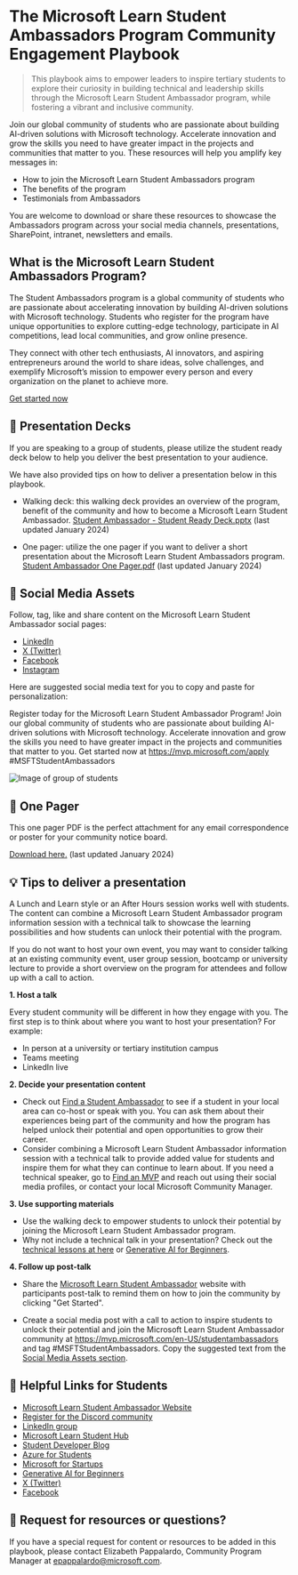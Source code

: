 # The Microsoft Learn Student Ambassadors Program Community Engagement Playbook 

> This playbook aims to empower leaders to inspire tertiary students to explore their curiosity in building technical and leadership skills through the Microsoft Learn Student Ambassador program, while fostering a vibrant and inclusive community.
>
Join our global community of students who are passionate about building AI-driven solutions with Microsoft technology. Accelerate innovation and grow the skills you need to have greater impact in the projects and communities that matter to you. These resources will help you amplify key messages in: 

- How to join the Microsoft Learn Student Ambassadors program 
- The benefits of the program 
- Testimonials from Ambassadors  

You are welcome to download or share these resources to showcase the Ambassadors program across your social media channels, presentations, SharePoint, intranet, newsletters and emails.  
 
## What is the Microsoft Learn Student Ambassadors Program?

The Student Ambassadors program is a global community of students who are passionate about accelerating innovation by building AI-driven solutions with Microsoft technology. Students who register for the program have unique opportunities to explore cutting-edge technology, participate in AI competitions, lead local communities, and grow online presence. 

They connect with other tech enthusiasts, AI innovators, and aspiring entrepreneurs around the world to share ideas, solve challenges, and exemplify Microsoft’s mission to empower every person and every organization on the planet to achieve more. 

[Get started now](https://mvp.microsoft.com/apply)

## 🎒 Presentation Decks 
If you are speaking to a group of students, please utilize the student ready deck below to help you deliver the best presentation to your audience.  

We have also provided tips on how to deliver a presentation below in this playbook.  

- Walking deck: this walking deck provides an overview of the program, benefit of the community and how to become a Microsoft Learn Student Ambassador. [Student Ambassador - Student Ready Deck.pptx](https://github.com/microsoft/MicrosoftLearnStudentAmbassadors/blob/d908b41f5f788abd1abdf2ff70800982cf4d13bf/Student%20Ambassador%20-%20Student%20Ready%20Deck.pptx) (last updated January 2024) 

- One pager: utilize the one pager if you want to deliver a short presentation about the Microsoft Learn Student Ambassadors program. [Student Ambassador One Pager.pdf](https://github.com/microsoft/MicrosoftLearnStudentAmbassadors/blob/7f390acf286385824c97b8e6016a0daed9f736c9/Student%20Ambassador%20One%20Pager.pdf) (last updated January 2024) 

## 📢 Social Media Assets 
Follow, tag, like and share content on the Microsoft Learn Student Ambassador social pages:

- [LinkedIn](https://www.linkedin.com/groups/13893743/)
- [X (Twitter)](https://twitter.com/MSFTImagine)
- [Facebook](https://www.facebook.com/MSFTImagine)
- [Instagram](https://www.instagram.com/microsoftimaginecup/)

Here are suggested social media text for you to copy and paste for personalization:

Register today for the Microsoft Learn Student Ambassador Program! Join our global community of students who are passionate about building AI-driven solutions with Microsoft technology. Accelerate innovation and grow the skills you need to have greater impact in the projects and communities that matter to you. Get started now at https://mvp.microsoft.com/apply #MSFTStudentAmbassadors

![Image of group of students](https://mvp.microsoft.com/Assets/Photos/StudentHome.webp)

## 🚀 One Pager
This one pager PDF is the perfect attachment for any email correspondence or poster for your community notice board.  

[Download here.](https://github.com/microsoft/MicrosoftLearnStudentAmbassadors/blob/7f390acf286385824c97b8e6016a0daed9f736c9/Student%20Ambassador%20One%20Pager.pdf) (last updated January 2024)

## 💡 Tips to deliver a presentation 
A Lunch and Learn style or an After Hours session works well with students. The content can combine a Microsoft Learn Student Ambassador program information session with a technical talk to showcase the learning possibilities and how students can unlock their potential with the program.   

If you do not want to host your own event, you may want to consider talking at an existing community event, user group session, bootcamp or university lecture to provide a short overview on the program for attendees and follow up with a call to action.  

**1. Host a talk**

Every student community will be different in how they engage with you. The first step is to think about where you want to host your presentation? For example: 

- In person at a university or tertiary institution campus  
- Teams meeting 
- LinkedIn live 

**2. Decide your presentation content**
 
- Check out [Find a Student Ambassador](https://mvp.microsoft.com/en-US/search?target=profile&program=MLSA) to see if a student in your local area can co-host or speak with you. You can ask them about their experiences being part of the community and how the program has helped unlock their potential and open opportunities to grow their career.
- Consider combining a Microsoft Learn Student Ambassador information session with a technical talk to provide added value for students and inspire them for what they can continue to learn about. If you need a technical speaker, go to [Find an MVP](https://mvp.microsoft.com/en-US/search?target=Profile&program=MVP) and reach out using their social media profiles, or contact your local Microsoft Community Manager.  
 
**3. Use supporting materials**
 
- Use the walking deck to empower students to unlock their potential by joining the Microsoft Learn Student Ambassador program.
- Why not include a technical talk in your presentation? Check out the [technical lessons at here](https://github.com/microsoft/cloud-advocate-workshops) or [Generative AI for Beginners](https://microsoft.github.io/generative-ai-for-beginners/#/).
 

**4. Follow up post-talk**
 

- Share the [Microsoft Learn Student Ambassador](https://mvp.microsoft.com/en-US/studentambassadors) website with participants post-talk to remind them on how to join the community by clicking "Get Started".  

- Create a social media post with a call to action to inspire students to unlock their potential and join the Microsoft Learn Student Ambassador community at https://mvp.microsoft.com/en-US/studentambassadors and tag #MSFTStudentAmbassadors. Copy the suggested text from the [Social Media Assets section](https://github.com/microsoft/MicrosoftLearnStudentAmbassadors?tab=readme-ov-file#-social-media-assets).

## 🔗 Helpful Links for Students
- [Microsoft Learn Student Ambassador Website](https://mvp.microsoft.com/en-US/studentambassadors)
- [Register for the Discord community](https://mvp.microsoft.com/en-US/studentambassadors)
- [LinkedIn group](https://www.linkedin.com/groups/13893743/)
- [Microsoft Learn Student Hub](https://learn.microsoft.com/en-gb/training/student-hub/?WT.mc_id=StudentContent__-web-cxa)
- [Student Developer Blog](https://techcommunity.microsoft.com/t5/student-developer-blog/bg-p/StudentDeveloperBlog)
- [Azure for Students](https://azure.microsoft.com/en-gb/free/students/)
- [Microsoft for Startups](https://foundershub.startups.microsoft.com/signup)
- [Generative AI for Beginners](https://microsoft.github.io/generative-ai-for-beginners/#/)
- [X (Twitter)](https://twitter.com/MSFTImagine)
- [Facebook](https://www.facebook.com/MSFTImagine)

## 🧠 Request for resources or questions?  

If you have a special request for content or resources to be added in this playbook, please contact Elizabeth Pappalardo, Community Program Manager at epappalardo@microsoft.com.
